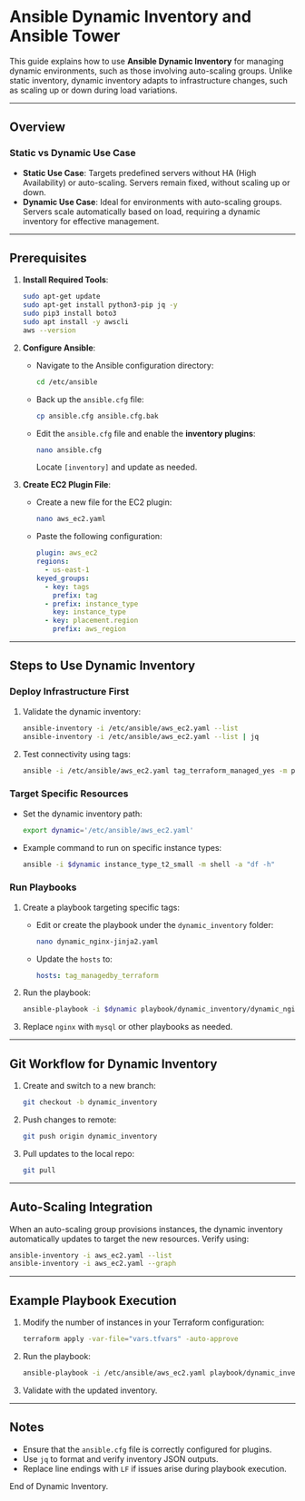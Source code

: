 # Ansible Dynamic Inventory and Ansible Tower

This guide explains how to use **Ansible Dynamic Inventory**  for managing dynamic environments, such as those involving auto-scaling groups. Unlike static inventory, dynamic inventory adapts to infrastructure changes, such as scaling up or down during load variations.

---

## Overview

### Static vs Dynamic Use Case

- **Static Use Case**: Targets predefined servers without HA (High Availability) or auto-scaling. Servers remain fixed, without scaling up or down.
- **Dynamic Use Case**: Ideal for environments with auto-scaling groups. Servers scale automatically based on load, requiring a dynamic inventory for effective management.

---

## Prerequisites

1. **Install Required Tools**:
   ```bash
   sudo apt-get update
   sudo apt-get install python3-pip jq -y
   sudo pip3 install boto3
   sudo apt install -y awscli
   aws --version
   ```

2. **Configure Ansible**:
   - Navigate to the Ansible configuration directory:
     ```bash
     cd /etc/ansible
     ```
   - Back up the `ansible.cfg` file:
     ```bash
     cp ansible.cfg ansible.cfg.bak
     ```
   - Edit the `ansible.cfg` file and enable the **inventory plugins**:
     ```bash
     nano ansible.cfg
     ```
     Locate `[inventory]` and update as needed.

3. **Create EC2 Plugin File**:
   - Create a new file for the EC2 plugin:
     ```bash
     nano aws_ec2.yaml
     ```
   - Paste the following configuration:
     ```yaml
     plugin: aws_ec2
     regions:
       - us-east-1
     keyed_groups:
       - key: tags
         prefix: tag
       - prefix: instance_type
         key: instance_type
       - key: placement.region
         prefix: aws_region
     ```

---

## Steps to Use Dynamic Inventory

### Deploy Infrastructure First
1. Validate the dynamic inventory:
   ```bash
   ansible-inventory -i /etc/ansible/aws_ec2.yaml --list
   ansible-inventory -i /etc/ansible/aws_ec2.yaml --list | jq
   ```
2. Test connectivity using tags:
   ```bash
   ansible -i /etc/ansible/aws_ec2.yaml tag_terraform_managed_yes -m ping
   ```

### Target Specific Resources
- Set the dynamic inventory path:
  ```bash
  export dynamic='/etc/ansible/aws_ec2.yaml'
  ```
- Example command to run on specific instance types:
  ```bash
  ansible -i $dynamic instance_type_t2_small -m shell -a "df -h"
  ```

### Run Playbooks
1. Create a playbook targeting specific tags:
   - Edit or create the playbook under the `dynamic_inventory` folder:
     ```bash
     nano dynamic_nginx-jinja2.yaml
     ```
   - Update the `hosts` to:
     ```yaml
     hosts: tag_managedby_terraform
     ```
2. Run the playbook:
   ```bash
   ansible-playbook -i $dynamic playbook/dynamic_inventory/dynamic_nginx.yaml
   ```

3. Replace `nginx` with `mysql` or other playbooks as needed.

---

## Git Workflow for Dynamic Inventory
1. Create and switch to a new branch:
   ```bash
   git checkout -b dynamic_inventory
   ```
2. Push changes to remote:
   ```bash
   git push origin dynamic_inventory
   ```
3. Pull updates to the local repo:
   ```bash
   git pull
   ```

---

## Auto-Scaling Integration
When an auto-scaling group provisions instances, the dynamic inventory automatically updates to target the new resources. Verify using:
```bash
ansible-inventory -i aws_ec2.yaml --list
ansible-inventory -i aws_ec2.yaml --graph
```

---

## Example Playbook Execution
1. Modify the number of instances in your Terraform configuration:
   ```bash
   terraform apply -var-file="vars.tfvars" -auto-approve
   ```
2. Run the playbook:
   ```bash
   ansible-playbook -i /etc/ansible/aws_ec2.yaml playbook/dynamic_inventory/dynamic_nginx.yaml
   ```
3. Validate with the updated inventory.

---

## Notes
- Ensure that the `ansible.cfg` file is correctly configured for plugins.
- Use `jq` to format and verify inventory JSON outputs.
- Replace line endings with `LF` if issues arise during playbook execution.

End of Dynamic Inventory.
